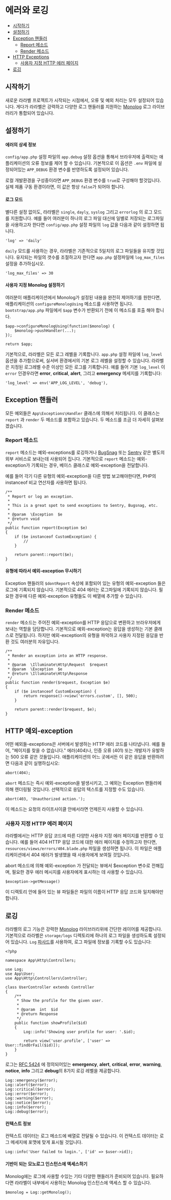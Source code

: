# 에러와 로깅

- [시작하기](#introduction)
- [설정하기](#configuration)
- [Exception 핸들러](#the-exception-handler)
    - [Report 메소드](#report-method)
    - [Render 메소드](#render-method)
- [HTTP Exceptions](#http-exceptions)
    - [사용자 지정 HTTP 에러 페이지](#custom-http-error-pages)
- [로깅](#logging)

<a name="introduction"></a>
## 시작하기

새로운 라라벨 프로젝트가 시작되는 시점에서, 오류 및 예외 처리는 모두 설정되어 있습니다. 게다가 라라벨은 강력하고 다양한 로그 핸들러를 지원하는 [Monolog](https://github.com/Seldaek/monolog) 로그 라이브러리가 통합되어 있습니다. 

<a name="configuration"></a>
## 설정하기

#### 에러의 상세 정보

`config/app.php` 설정 파일의 `app.debug` 설정 옵션을 통해서 브라우저에 출력되는 애플리케이션의 오류 정보를 제어 할 수 있습니다. 기본적으로 이 옵션은 `.env` 파일에 설정되어있는 `APP_DEBUG` 환경 변수를 반영하도록 설정되어 있습니다.

로컬 개발환경을 구성중이라면 `APP_DEBUG` 환경 변수를 `true`로 구성해야 할것입니다. 실제 제품 구동 환경이라면, 이 값은 항상 `false`가 되어야 합니다.

#### 로그 모드

별다른 설정 없이도, 라라벨은 `single`, `dayly`, `syslog` 그리고 `errorlog` 의 로그 모드를 지원합니다. 예를 들어 여러분이 하나의 로그 파일 대신에 일별로 저장되는 로그파일을 사용하고자 한다면 `config/app.php` 설정 파일의 `log` 값을 다음과 같이 설정하면 됩니다. 

    'log' => 'daily'

`daily` 모드를 사용하는 경우, 라라벨은 기존적으로 5일치의 로그 파일들을 유지할 것입니다. 유지되는 파일의 갯수를 조절하고자 한다면 `app.php` 설정파일에 `log_max_files` 설정을 추가하십시오.  

    'log_max_files' => 30

#### 사용자 지정 Monolog 설정하기

여러분이 애플리케이션에서 Monolog가 설정된 내용을 완전히 제어하기를 원한다면, 애플리케이션의 `configureMonologUsing` 메소드를 사용하면 됩니다. `bootstrap/app.php` 파일에서 `$app` 변수가 반환되기 전에 이 메소드를 호출 해야 합니다.

    $app->configureMonologUsing(function($monolog) {
        $monolog->pushHandler(...);
    });

    return $app;

기본적으로, 라라벨은 모든 로그 레벨을 기록합니다. `app.php` 설정 파일에 `log_level` 옵션을 추가함으로써, 실서버 환경에서의 기본 로그 레벨을 설정할 수 있습니다. 라라벨은 지정된 로그레벨 수준 이상인 모든 로그를 기록합니다. 예를 들어 기본 `log_level` 이 `error` 인경우라면  **error**, **critical**, **alert**, 그리고 **emergency** 메세지를 기록합니다: 

    'log_level' => env('APP_LOG_LEVEL', 'debug'),

<a name="the-exception-handler"></a>
## Exception 핸들러

모든 예외들은 `App\Exceptions\Handler` 클래스에 의해서 처리됩니다. 이 클래스는 `report` 과 `render` 두 메소드를 포함하고 있습니다. 두 메소드를 조금 더 자세히 살펴보겠습니다.

<a name="report-method"></a>
### Report 메소드

`report` 메소드는 예외-exceptions를 로깅하거나 [BugSnag](https://bugsnag.com) 또는 [Sentry](https://github.com/getsentry/sentry-laravel) 같은 별도의 외부 서비스로 보내는데 사용되어 집니다. 기본적으로 `report` 메소드는 예외-exception가 기록되는 경우, 베이스 클래스로 예외-exception을 전달합니다. 

예를 들어 각기 다른 유형의 예외-exception을 다른 방법 보고해야한다면, PHP의 instanceof 비교 연산자를 사용하면 됩니다.

    /**
     * Report or log an exception.
     *
     * This is a great spot to send exceptions to Sentry, Bugsnag, etc.
     *
     * @param  \Exception  $e
     * @return void
     */
    public function report(Exception $e)
    {
        if ($e instanceof CustomException) {
            //
        }

        return parent::report($e);
    }

#### 유형에 따라서 예외-exception 무시하기

Exception 핸들러의 `$dontReport` 속성에 포함되어 있는 유형의 예외-exception 들은 로그에 기록되지 않습니다. 기본적으로 404 에러는 로그파일에 기록되지 않습니다. 필요한 경우에 다른 예외-exception 유형들도 이 배열에 추가할 수 있습니다. 

<a name="render-method"></a>
### Render 메소드

`render` 메소드는 주어진 예외-exception를 HTTP 응답으로 변환하고 브라우저에게 보내는 역할을 담당합니다. 기본적으로 예외-exception는 응답을 생성하는 기본 클래스로 전달됩니다. 하지만 예외-exception의 유형을 파악하고 사용자 지정된 응답을 반환 것도 여러분의 자유입니다.

    /**
     * Render an exception into an HTTP response.
     *
     * @param  \Illuminate\Http\Request  $request
     * @param  \Exception  $e
     * @return \Illuminate\Http\Response
     */
    public function render($request, Exception $e)
    {
        if ($e instanceof CustomException) {
            return response()->view('errors.custom', [], 500);
        }

        return parent::render($request, $e);
    }

<a name="http-exceptions"></a>
## HTTP 예외-exception

어떤 예외들-exceptions은 서버에서 발생하는 HTTP 에러 코드를 나타냅니다. 예를 들어, "페이지를 찾을 수 없습니다." 에러(404)나, 인증 오류 (401) 또는 개발자가 유발하는 500 오류 같은 것들입니다. 애플리케이션의 어느 곳에서든 이 같은 응답을 반환하려면 다음과 같이 실행하십시오:

    abort(404);

`abort` 메소드는 즉시 예외-exception을 발생시키고, 그 예외는 Exception 핸들러에 의해 렌더링될 것입니다. 선택적으로 응답의 텍스트를 지정할 수도 있습니다.

    abort(403, 'Unauthorized action.');

이 메소드는 요청의 라이프사이클 안에서라면 언제든지 사용할 수 있습니다.

<a name="custom-http-error-pages"></a>
### 사용자 지정 HTTP 에러 페이지

라라벨에서는 HTTP 응답 코드에 따른 다양한 사용자 지정 에러 페이지를 반환할 수 있습니다. 예를 들어 404 HTTP 응답 코드에 대한 에러 페이지를 수정하고자 한다면, `resources/views/errors/404.blade.php` 파일을 생성하면 됩니다. 이 파일은 애플리케이션에서 404 에러가 발생했을 때 사용자에게 보여질 것입니다. 

abort 메소드에 의해 예외-exception 가 전달되는 뷰에서 $exception 변수로 전해집며, 필요한 경우 에러 메시지를 사용자에게 표시하는 데 사용할 수 있습니다.

    $exception->getMessage()

이 디렉토리 안에 들어 있는 뷰 파일들은 파일의 이름이 HTTP 응답 코드와 일치해야만 합니다. 

<a name="logging"></a>
## 로깅

라라벨의 로그 기능은 강력한 [Monolog](http://github.com/seldaek/monolog) 라이브러리위에 간단한 레이어를 제공합니다. 기본적으로 라라벨은 `storage/logs` 디렉토리에 하나의 로그 파일을 생성하도록 설정되어 있습니다. `Log` [파사드](/docs/{{version}}/facades)를 사용하여, 로그 파일에 정보를 기록할 수도 있습니다:

    <?php

    namespace App\Http\Controllers;

    use Log;
    use App\User;
    use App\Http\Controllers\Controller;

    class UserController extends Controller
    {
        /**
         * Show the profile for the given user.
         *
         * @param  int  $id
         * @return Response
         */
        public function showProfile($id)
        {
            Log::info('Showing user profile for user: '.$id);

            return view('user.profile', ['user' => User::findOrFail($id)]);
        }
    }

로그는 [RFC 5424](http://tools.ietf.org/html/rfc5424) 에 정의되어있는 **emergency**, **alert**, **critical**, **error**, **warning**, **notice**, **info** 그리고 **debug**의 8가지 로깅 레벨을 제공합니다.

    Log::emergency($error);
    Log::alert($error);
    Log::critical($error);
    Log::error($error);
    Log::warning($error);
    Log::notice($error);
    Log::info($error);
    Log::debug($error);

#### 컨텍스트 정보

컨텍스트 데이터는 로그 메소드에 배열로 전달될 수 있습니다. 이 컨텍스트 데이터는 로그 메세지에 포맷에 맞게 표시될 것입니다. 

    Log::info('User failed to login.', ['id' => $user->id]);

#### 기반이 되는 모노로그 인스턴스에 엑세스하기

Monolog에는 로그에 사용할 수있는 기타 다양한 핸들러가 준비되어 있습니다. 필요하다면 라라벨이 내부에서 사용하는 Monolog 인스턴스에 액세스 할 수 있습니다.

    $monolog = Log::getMonolog();
